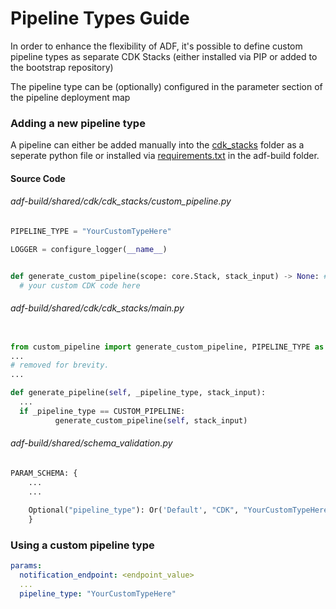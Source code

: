 # Pipeline Types Guide

In order to enhance the flexibility of ADF, it's possible to define custom pipeline types as separate CDK Stacks (either installed via PIP or added to the bootstrap repository)

The pipeline type can be (optionally) configured in the parameter section of the pipeline deployment map

### Adding a new pipeline type

A pipeline can either be added manually into the [cdk_stacks](src/lambda_codebase/initial_commit/bootstrap_repository/adf-build/shared/cdk/cdk_stacks) folder as a seperate python file or installed via [requirements.txt](src/lambda_codebase/initial_commit/bootstrap_repository/adf-build/requirements.txt) in the adf-build folder.

#### Source Code
###### adf-build/shared/cdk/cdk_stacks/custom_pipeline.py
```python
PIPELINE_TYPE = "YourCustomTypeHere"

LOGGER = configure_logger(__name__)


def generate_custom_pipeline(scope: core.Stack, stack_input) -> None: #pylint: disable=R0912, R0915
  # your custom CDK code here

```
###### adf-build/shared/cdk/cdk_stacks/main.py
```python

from custom_pipeline import generate_custom_pipeline, PIPELINE_TYPE as CUSTOM_PIPELINE
...
# removed for brevity.
...

def generate_pipeline(self, _pipeline_type, stack_input):
  ...
  if _pipeline_type == CUSTOM_PIPELINE:
          generate_custom_pipeline(self, stack_input)

```

###### adf-build/shared/schema_validation.py
```python
PARAM_SCHEMA: {
    ...
    ...
    
    Optional("pipeline_type"): Or('Default', "CDK", "YourCustomTypeHere"),
    }

```



### Using a custom pipeline type

```YAML
params:
  notification_endpoint: <endpoint_value>
  ...
  pipeline_type: "YourCustomTypeHere"
  ```
